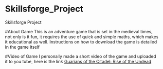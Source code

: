 # Skillsforge_Project
Skillsforge Project

#About Game
This is an adventure game that is set in the medieval times, not only is it fun, it requires the use of quick and simple maths, which makes it educational as well. 
Instructions on how to download the game is detailed in the game itself

#Video of Game
I personally made a short video of the game and uploaded it to you tube, here is the link
[Guarians of the Citadel: Rise of the Undead](https://youtu.be/VvUw2dlETk8)

